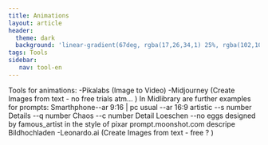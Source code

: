 ```yaml
---
title: Animations
layout: article
header:
  theme: dark
  background: 'linear-gradient(67deg, rgba(17,26,34,1) 25%, rgba(102,102,102,1) 43%, rgba(255,255,255,1) 80%)'
tags: Tools
sidebar: 
   nav: tool-en 
--- 
```

Tools for animations:
-Pikalabs (Image to Video)
-Midjourney (Create Images from text - no free trials atm... )
	In Midlibrary are further examples for prompts:
	Smarthphone--ar 9:16  | pc usual --ar 16:9 
	artistic --s number
	Details --q number
	Chaos --c number
	Detail Loeschen --no eggs
	designed by famous_artist
	in the style of pixar 
	prompt.moonshot.com
	descripe Bildhochladen
-Leonardo.ai (Create Images from text - free ? )
